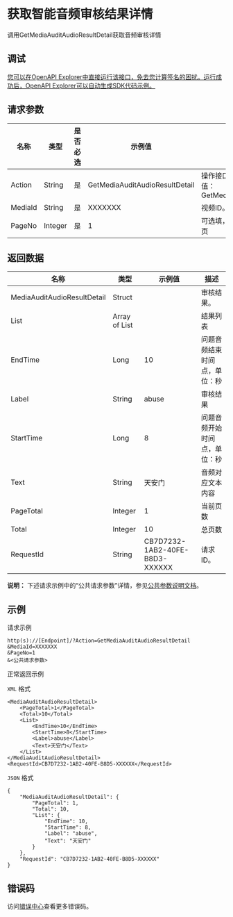 # 获取智能音频审核结果详情

调用GetMediaAuditAudioResultDetail获取音频审核详情

## 调试

[您可以在OpenAPI Explorer中直接运行该接口，免去您计算签名的困扰。运行成功后，OpenAPI Explorer可以自动生成SDK代码示例。](https://api.aliyun.com/#product=vod&api=GetMediaAuditAudioResultDetail&type=RPC&version=2017-03-21)

## 请求参数

|名称|类型|是否必选|示例值|描述|
|--|--|----|---|--|
|Action|String|是|GetMediaAuditAudioResultDetail|操作接口名。系统规定参数，取值：GetMediaAuditAudioResultDetail |
|MediaId|String|是|XXXXXXX|视频ID。 |
|PageNo|Integer|是|1|可选填，不填则返回所有结果不分页 |

## 返回数据

|名称|类型|示例值|描述|
|--|--|---|--|
|MediaAuditAudioResultDetail|Struct| |审核结果。 |
|List|Array of List| |结果列表 |
|EndTime|Long|10|问题音频结束时间点，单位：秒 |
|Label|String|abuse|审核结果 |
|StartTime|Long|8|问题音频开始时间点，单位：秒 |
|Text|String|天安门|音频对应文本内容 |
|PageTotal|Integer|1|当前页数 |
|Total|Integer|10|总页数 |
|RequestId|String|CB7D7232-1AB2-40FE-B8D3-XXXXXX|请求ID。 |

**说明：** 下述请求示例中的“公共请求参数”详情，参见[公共参数说明文档](~~44432~~)。

## 示例

请求示例

```
http(s)://[Endpoint]/?Action=GetMediaAuditAudioResultDetail
&MediaId=XXXXXXX
&PageNo=1
&<公共请求参数>
```

正常返回示例

`XML` 格式

```
<MediaAuditAudioResultDetail>
    <PageTotal>1</PageTotal>
    <Total>10</Total>
    <List>
        <EndTime>10</EndTime>
        <StartTime>8</StartTime>
        <Label>abuse</Label>
        <Text>天安门</Text>
    </List>
</MediaAuditAudioResultDetail>
<RequestId>CB7D7232-1AB2-40FE-B8D5-XXXXXX</RequestId>
```

`JSON` 格式

```
{
    "MediaAuditAudioResultDetail": {
        "PageTotal": 1,
        "Total": 10,
        "List": {
            "EndTime": 10,
            "StartTime": 8,
            "Label": "abuse",
            "Text": "天安门"
        }
    },
    "RequestId": "CB7D7232-1AB2-40FE-B8D5-XXXXXX"
}
```

## 错误码

访问[错误中心](https://error-center.aliyun.com/status/product/vod)查看更多错误码。

